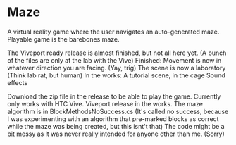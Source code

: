 # Maze
A virtual reality game where the user navigates an auto-generated maze. 
Playable game is the barebones maze. 

The Viveport ready release is almost finished, but not all here yet. (A bunch of the files are only at the lab with the Vive)
Finished:
Movement is now in whatever direction you are facing. (Yay, trig)
The scene is now a laboratory (Think lab rat, but human)
In the works:
A tutorial scene, in the cage
Sound effects


Download the zip file in the release to be able to play the game.
Currently only works with HTC Vive. Viveport release in the works.
The maze algorithm is in BlockMethodsNoSuccess.cs (It's called no success, because I was experimenting with an algorithm that pre-marked blocks as correct while the maze was being created, but this isnt't that)
The code might be a bit messy as it was never really intended for anyone other than me. (Sorry)
 
